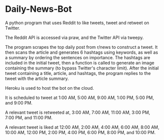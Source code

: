# Daily-News-Bot
A python program that uses Reddit to like tweets, tweet and retweet on Twitter. 

The Reddit API is accessed via praw, and the Twitter API via tweepy. 

The program scrapes the top daily post from r/news to construct a tweet. It then scans the article and generates 6 hashtags using keywords, as well as a summary by ordering the sentences on importance. The hashtags are included in the initial tweet, then a function is called to generate an image containing the summary (to bypass Twitter's character limit). After the initial tweet containing a title, article, and hashtags, the program replies to the tweet with the article summary.

Heroku is used to host the bot on the cloud. 

It is scheduled to tweet at 1:00 AM, 5:00 AM, 9:00 AM, 1:00 PM, 5:00 PM, and 9:00 PM. 

A relevant tweet is retweeted at, 3:00 AM, 7:00 AM, 11:00 AM, 3:00 PM, 7:00 PM, and 11:00 PM.

A relevant tweet is liked at 12:00 AM, 2:00 AM, 4:00 AM, 6:00 AM, 8:00 AM, 10:00 AM, 12:00 PM, 2:00 PM, 4:00 PM, 6:00 PM, 8:00 PM, and 10:00 PM.

